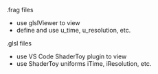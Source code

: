 .frag files
- use glslViewer to view
- define and use u_time, u_resolution, etc.

.glsl files
- use VS Code ShaderToy plugin to view
- use ShaderToy uniforms iTime, iResolution, etc.

